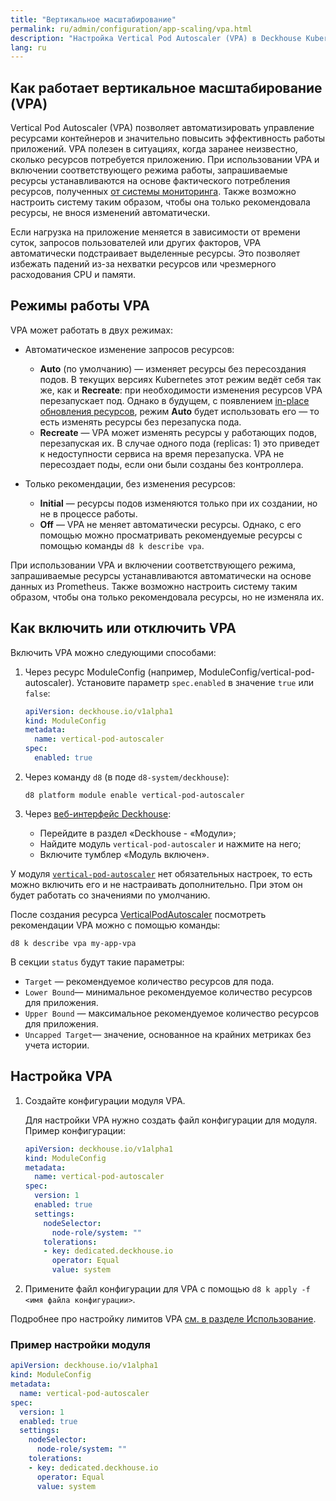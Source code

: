 ```yaml
---
title: "Вертикальное масштабирование"
permalink: ru/admin/configuration/app-scaling/vpa.html
description: "Настройка Vertical Pod Autoscaler (VPA) в Deckhouse Kubernetes Platform. Автоматическое управление ресурсами контейнеров и оптимизация на основе метрик использования для повышения эффективности."
lang: ru
---
```


## Как работает вертикальное масштабирование (VPA)

Vertical Pod Autoscaler (VPA) позволяет автоматизировать управление ресурсами контейнеров и значительно повысить эффективность работы приложений. VPA полезен в ситуациях, когда заранее неизвестно, сколько ресурсов потребуется приложению. При использовании VPA и включении соответствующего режима работы, запрашиваемые ресурсы устанавливаются на основе фактического потребления ресурсов, полученных [от системы мониторинга](../monitoring/). Также возможно настроить систему таким образом, чтобы она только рекомендовала ресурсы, не внося изменений автоматически.

Если нагрузка на приложение меняется в зависимости от времени суток, запросов пользователей или других факторов, VPA автоматически подстраивает выделенные ресурсы. Это позволяет избежать падений из-за нехватки ресурсов или чрезмерного расходования CPU и памяти.

## Режимы работы VPA

VPA может работать в двух режимах:

- Автоматическое изменение запросов ресурсов:
  - **Auto** (по умолчанию) —  изменяет ресурсы без пересоздания подов. В текущих версиях Kubernetes этот режим ведёт себя так же, как и **Recreate**: при необходимости изменения ресурсов VPA перезапускает под. Однако в будущем, с появлением [in-place обновления ресурсов](https://github.com/kubernetes/design-proposals-archive/blob/main/autoscaling/vertical-pod-autoscaler.md#in-place-updates), режим **Auto** будет использовать его — то есть изменять ресурсы без перезапуска пода.
  - **Recreate** — VPA может изменять ресурсы у работающих подов, перезапуская их. В случае одного пода (replicas: 1) это приведет к недоступности сервиса на время перезапуска. VPA не пересоздает поды, если они были созданы без контроллера.

- Только рекомендации, без изменения ресурсов:
  - **Initial** — ресурсы подов изменяются только при их создании, но не в процессе работы.
  - **Off** — VPA не меняет автоматически ресурсы. Однако, с его помощью можно просматривать рекомендуемые ресурсы с помощью команды `d8 k describe vpa`.

При использовании VPA и включении соответствующего режима, запрашиваемые ресурсы устанавливаются автоматически на основе данных из Prometheus. Также возможно настроить систему таким образом, чтобы она только рекомендовала ресурсы, но не изменяла их.

## Как включить или отключить VPA

Включить VPA можно следующими способами:

1. Через ресурс ModuleConfig (например, ModuleConfig/vertical-pod-autoscaler). Установите параметр `spec.enabled` в значение `true` или `false`:

   ```yaml
   apiVersion: deckhouse.io/v1alpha1
   kind: ModuleConfig
   metadata:
     name: vertical-pod-autoscaler
   spec:
     enabled: true
   ```

1. Через команду `d8` (в поде `d8-system/deckhouse`):

   ```console
   d8 platform module enable vertical-pod-autoscaler
   ```

1. Через [веб-интерфейс Deckhouse](/modules/console/):

   - Перейдите в раздел «Deckhouse - «Модули»;
   - Найдите модуль `vertical-pod-autoscaler` и нажмите на него;
   - Включите тумблер «Модуль включен».

У модуля [`vertical-pod-autoscaler`](/modules/vertical-pod-autoscaler/) нет обязательных настроек, то есть можно включить его и не настраивать дополнительно. При этом он будет работать со значениями по умолчанию.

После создания ресурса [VerticalPodAutoscaler](/modules/vertical-pod-autoscaler/cr.html#verticalpodautoscaler) посмотреть рекомендации VPA можно с помощью команды:

```console
d8 k describe vpa my-app-vpa
```

В секции `status` будут такие параметры:

- `Target` — рекомендуемое количество ресурсов для пода.
- `Lower Bound`— минимальное рекомендуемое количество ресурсов для приложения.
- `Upper Bound` — максимальное рекомендуемое количество ресурсов для приложения.
- `Uncapped Target`— значение, основанное на крайних метриках без учета истории.

## Настройка VPA

1. Создайте конфигурации модуля VPA.

   Для настройки VPA нужно создать файл конфигурации для модуля. Пример конфигурации:

   ```yaml
   apiVersion: deckhouse.io/v1alpha1
   kind: ModuleConfig
   metadata:
     name: vertical-pod-autoscaler
   spec:
     version: 1
     enabled: true
     settings:
       nodeSelector:
         node-role/system: ""
       tolerations:
       - key: dedicated.deckhouse.io
         operator: Equal
         value: system
      ```

1. Примените файл конфигурации для VPA с помощью `d8 k apply -f <имя файла конфигурации>`.

Подробнее про настройку лимитов VPA [см. в разделе Использование](../../../user/configuration/app-scaling/vpa.html#работа-vpa-с-лимитами).

### Пример настройки модуля

```yaml
apiVersion: deckhouse.io/v1alpha1
kind: ModuleConfig
metadata:
  name: vertical-pod-autoscaler
spec:
  version: 1
  enabled: true
  settings:
    nodeSelector:
      node-role/system: ""
    tolerations:
    - key: dedicated.deckhouse.io
      operator: Equal
      value: system
```
